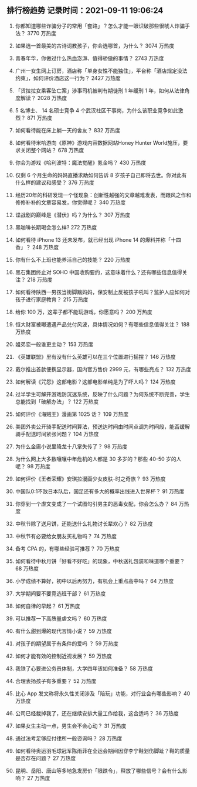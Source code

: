 
## 排行榜趋势 记录时间：2021-09-11 19:06:24
  
  1. 你都知道哪些诈骗分子的常用「套路」？怎么才能一眼识破那些很唬人诈骗手法？ 3770 万热度
    
  2. 如果选一首最美的古诗词教孩子，你会选哪首，为什么？ 3074 万热度
    
  3. 青春年华，你做过什么热血澎湃、值得骄傲的事情？ 2743 万热度
    
  4. 广州一女生网上订房，酒店称「单身女性不能独住」，平台称「酒店规定没法约束」，如何评价酒店这一行为？ 2427 万热度
    
  5. 「货拉拉女乘客坠亡案」涉事司机被判有期徒刑 1 年缓刑 1 年，如何从法律角度解读？ 2028 万热度
    
  6. 5 名博士、 14 名硕士竞争 4 个武汉社区干事岗，为什么该职业竞争如此激烈？ 871 万热度
    
  7. 如何看待能在床上躺一天的舍友？ 832 万热度
    
  8. 如何看待米哈游向《原神》游戏内容数据网站Honey Hunter World施压，要求关闭整个网站？ 678 万热度
    
  9. 你会为游戏《哈利波特：魔法觉醒》氪金吗？ 430 万热度
    
  10. 仅剩 6 个月生命的妈妈直播求助如何告诉 8 岁孩子自己即将去世。你对此有什么样的建议和感受？ 376 万热度
    
  11. 经历20年的科研发现一个怪现象：创新性越强的文章越难发表，而跟风之作和修修补补的文章容易发，你觉得呢？ 340 万热度
    
  12. 谍战剧的巅峰是《潜伏》吗？为什么？ 307 万热度
    
  13. 黑咖啡长期喝会怎么样? 272 万热度
    
  14. 如何看待 iPhone 13 还未发布，就已经出现 iPhone 14 的爆料并称「十四香」？ 248 万热度
    
  15. 你有什么不上班也能养活自己的技能？ 220 万热度
    
  16. 黑石集团终止对 SOHO 中国收购要约，这意味着什么？还有哪些信息值得关注？ 218 万热度
    
  17. 如何看待陕西一男孩当街脚踹妈妈，保安制止反被孩子吼叫？监护人应如何对孩子进行家庭教育？ 215 万热度
    
  18. 给你 100 万，这辈子都不能玩游戏，你愿意吗？ 200 万热度
    
  19. 恒大财富被曝遭遇产品兑付风波，具体情况如何？有哪些信息值得关注？ 188 万热度
    
  20. 姐弟恋一般谁更主动？ 153 万热度
    
  21. 《英雄联盟》里有没有什么英雄可以在三个位置进行摇摆？ 146 万热度
    
  22. 戴尔推出首款便携显示器，国内官方售价 2999 元，有哪些亮点？ 132 万热度
    
  23. 如何解读《咒怨》这部电影？这部电影单纯是为了吓人吗？ 124 万热度
    
  24. 过半学生可解开游戏防沉迷系统，反映了什么问题？为何系统不断完善，学生总能找到「破解办法」？ 122 万热度
    
  25. 如何评价《海贼王》漫画第 1025 话？ 109 万热度
    
  26. 美团外卖公开骑手配送时间算法，预送达时间由时间点调为时间段，能否缓解骑手配送时间紧张问题？ 104 万热度
    
  27. 为什么金庸小说里降龙十八掌失传了？ 98 万热度
    
  28. 为什么网上大多数嚷嚷中年危机的人都是 30 多岁的？那些 40-50 岁的人呢？ 98 万热度
    
  29. 如何评价《王者荣耀》安琪拉漫画少女皮肤-时之奇旅？ 93 万热度
    
  30. 中国队0:1不敌日本队后，国足还有多大的概率出线进入世界杯？ 91 万热度
    
  31. 你穿到一个虐文变成了一个试图勾引男主的恶毒女配，你会怎么办？ 84 万热度
    
  32. 中秋节除了送月饼，还能送什么礼物讨长辈欢心？ 82 万热度
    
  33. 中秋节有必要给女朋友买礼物吗？ 74 万热度
    
  34. 备考 CPA 的，有哪些经验可推荐？ 70 万热度
    
  35. 如何看待中秋月饼「好看不好吃」的现象，中秋送礼包装和味道哪个重要？ 68 万热度
    
  36. 小学成绩不算好，初中以后再努力，有机会上重点高中吗？ 64 万热度
    
  37. 大学期间要不要竞选班干部？ 61 万热度
    
  38. 如何自律的早起？ 61 万热度
    
  39. 可以推荐一下高质量虐文吗？ 60 万热度
    
  40. 有什么甜到爆的现代言情小说？ 59 万热度
    
  41. 对孩子的期望属于有条件的爱吗 ？ 59 万热度
    
  42. 如何才能有效的控制近视发展？ 59 万热度
    
  43. 我铁了心要进公务员体制，大学四年该如何准备？ 58 万热度
    
  44. 合理表扬孩子有多重要？ 52 万热度
    
  45. 比心 App 发文称将永久性关闭涉及「陪玩」功能，对行业会有哪些影响？ 40 万热度
    
  46. 公司已经裁掉我了，还在继续安排大量工作给我，这合适吗？ 36 万热度
    
  47. 如果女生主动一点，男生会不会心动？ 31 万热度
    
  48. 通过法考足够应付律所一般咨询吗？ 28 万热度
    
  49. 如何看待奥运羽毛球冠军陈雨菲在全运会期间因穿李宁鞋划伤脚趾？鞋的质量是否存在问题？ 27 万热度
    
  50. 昆明、岳阳、唐山等多地急发房价「限跌令」，释放了哪些信号？会有什么影响？ 27 万热度
    